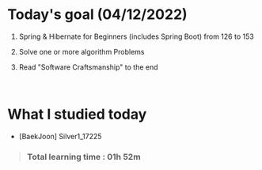 # Today's goal (04/12/2022)

1. Spring & Hibernate for Beginners (includes Spring Boot) from 126 to 153

2. Solve one or more algorithm Problems

3. Read "Software Craftsmanship" to the end

<br>

# What I studied today

* [BaekJoon] Silver1_17225

><h3>Total learning time : 01h 52m</h3>